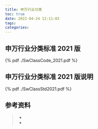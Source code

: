 ```yaml
---
title: 申万行业分类
toc: true
date: 2022-04-24 12:11:03
tags:
categories:
---
```


## 申万行业分类标准 2021 版

{% pdf ./SwClassCode_2021.pdf %}

## 申万行业分类标准 2021 版说明

{% pdf ./SwClassStd2021.pdf %}

## 参考资料
> - []()
> - []()
